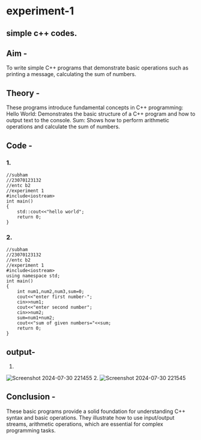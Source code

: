 # experiment-1
## simple c++ codes.
## Aim - 
To write simple C++ programs that demonstrate basic operations such as 
printing a message, calculating the sum of numbers.

## Theory - 
These programs introduce fundamental concepts in C++ programming:
Hello World: Demonstrates the basic structure of a C++ program and how to output text to the console.
Sum: Shows how to perform arithmetic operations and calculate the sum of numbers.

## Code - 
### 1. 
```
//subham
//23070123132
//entc b2
//experiment 1
#include<iostream>
int main()
{
    std::cout<<"hello world";
    return 0;
}
```

### 2.
```
//subham
//23070123132
//entc b2
//experiment 1
#include<iostream>
using namespace std;
int main()
{
    int num1,num2,num3,sum=0;
    cout<<"enter first number-";
    cin>>num1;
    cout<<"enter second number";
    cin>>num2;
    sum=num1+num2;
    cout<<"sum of given numbers="<<sum;
    return 0;
}
```

## output-
1.
![Screenshot 2024-07-30 221455](https://github.com/user-attachments/assets/753d50e7-074a-40f0-9744-9a3d7004802e)
2.
![Screenshot 2024-07-30 221545](https://github.com/user-attachments/assets/eb5a5df2-c651-4538-be93-4cd1134efadf)

## Conclusion -
These basic programs provide a solid foundation for understanding C++ syntax and basic operations. 
They illustrate how to use input/output streams, arithmetic operations, which are essential for complex programming tasks.
